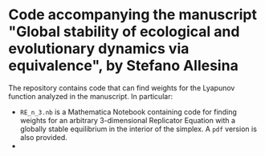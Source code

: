 # Code accompanying the manuscript "Global stability of ecological and evolutionary dynamics via equivalence", by Stefano Allesina

The repository contains code that can find weights for the Lyapunov function analyzed in the manuscript. In particular:

- `RE_n_3.nb` is a Mathematica Notebook containing code for finding weights for an arbitrary 3-dimensional Replicator Equation with a globally stable equilibrium in the interior of the simplex. A `pdf` version is also provided.
- 
